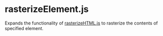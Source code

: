 # rasterizeElement.js
Expands the functionality of [rasterizeHTML.js](https://github.com/cchandurkar/rasterizeElement.js/blob/master) to rasterize the contents of specified element.
